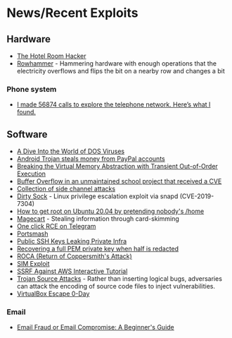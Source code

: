 # News/Recent Exploits

## Hardware
- [The Hotel Room Hacker](https://www.wired.com/2017/08/the-hotel-hacker/)
- [Rowhammer](https://www.wired.com/story/rowhammer-ecc-memory-data-hack/) - Hammering hardware with enough operations that the electricity overflows and flips the bit on a nearby row and changes a bit

### Phone system
- [I made 56874 calls to explore the telephone network. Here’s what I found.](https://shufflingbytes.com/posts/wardialing-finnish-freephones/)

## Software
- [A Dive Into the World of DOS Viruses](https://blog.benjojo.co.uk/post/dive-into-the-world-of-dos-viruses)
- [Android Trojan steals money from PayPal accounts](https://www.welivesecurity.com/2018/12/11/android-trojan-steals-money-paypal-accounts-2fa/)
- [Breaking the Virtual Memory Abstraction with Transient Out-of-Order Execution](https://foreshadowattack.eu/)
- [Buffer Overflow in an unmaintained school project that received a CVE](https://github.com/fekberg/GoHttp/issues/17)
- [Collection of side channel attacks](https://github.com/mratsim/constantine/wiki/Constant-time-arithmetics)
- [Dirty Sock](https://github.com/initstring/dirty_sock) - Linux privilege escalation exploit via snapd (CVE-2019-7304)
- [How to get root on Ubuntu 20.04 by pretending nobody's /home](https://securitylab.github.com/research/Ubuntu-gdm3-accountsservice-LPE)
- [Magecart](https://www.theregister.co.uk/2018/10/09/magecart_payment_card_malware/) - Stealing information through card-skimming
- [One click RCE on Telegram](https://positive.security/blog/url-open-rce)
- [Portsmash](https://youtu.be/k6PzjGwyKuY)
- [Public SSH Keys Leaking Private Infra](https://rushter.com/blog/public-ssh-keys/)
- [Recovering a full PEM private key when half is redacted](https://blog.cryptohack.org/twitter-secretsw)
- [ROCA (Return of Coppersmith's Attack)](https://bitsdeep.com/posts/analysis-of-the-roca-vulnerability/)
- [SIM Exploit](https://www.vice.com/amp/en/article/y3g8wb/hacker-got-my-texts-16-dollars-sakari-netnumber?__twitter_impression=true)
- [SSRF Against AWS Interactive Tutorial](https://application.security/)
- [Trojan Source Attacks](https://trojansource.codes/) - Rather than inserting logical bugs, adversaries can attack the encoding of source code files to inject vulnerabilities.
- [VirtualBox Escape 0-Day](https://www.reddit.com/r/netsec/comments/9uuvk2/virtualbox_escape_0day/)

### Email
- [Email Fraud or Email Compromise: A Beginner's Guide](https://chris.partridge.tech/2020/email-fraud-or-email-compromise-beginners-guide/)
